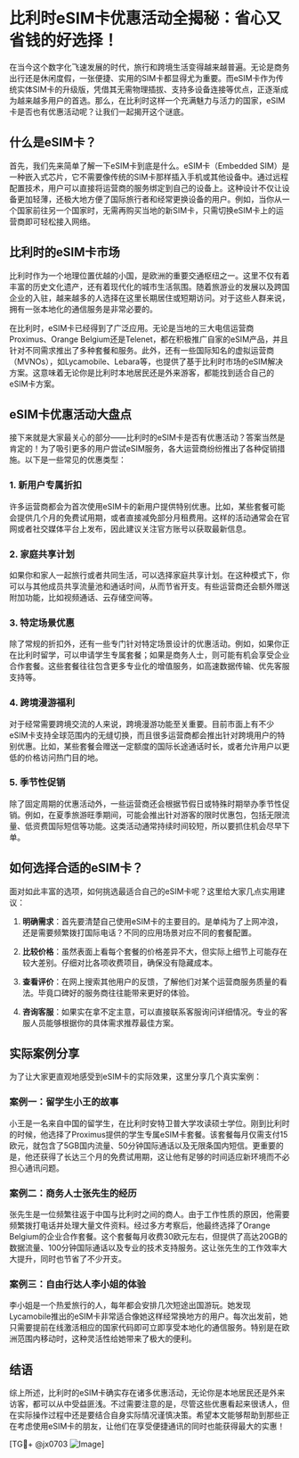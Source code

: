 # 比利时eSIM卡优惠活动全揭秘：省心又省钱的好选择！

在当今这个数字化飞速发展的时代，旅行和跨境生活变得越来越普遍。无论是商务出行还是休闲度假，一张便捷、实用的SIM卡都显得尤为重要。而eSIM卡作为传统实体SIM卡的升级版，凭借其无需物理插拔、支持多设备连接等优点，正逐渐成为越来越多用户的首选。那么，在比利时这样一个充满魅力与活力的国家，eSIM卡是否也有优惠活动呢？让我们一起揭开这个谜底。

## 什么是eSIM卡？

首先，我们先来简单了解一下eSIM卡到底是什么。eSIM卡（Embedded SIM）是一种嵌入式芯片，它不需要像传统的SIM卡那样插入手机或其他设备中。通过远程配置技术，用户可以直接将运营商的服务绑定到自己的设备上。这种设计不仅让设备更加轻薄，还极大地方便了国际旅行者和经常更换设备的用户。例如，当你从一个国家前往另一个国家时，无需再购买当地的新SIM卡，只需切换eSIM卡上的运营商即可轻松接入网络。

## 比利时的eSIM卡市场

比利时作为一个地理位置优越的小国，是欧洲的重要交通枢纽之一。这里不仅有着丰富的历史文化遗产，还有着现代化的城市生活氛围。随着旅游业的发展以及跨国企业的入驻，越来越多的人选择在这里长期居住或短期访问。对于这些人群来说，拥有一张本地化的通信服务是非常必要的。

在比利时，eSIM卡已经得到了广泛应用。无论是当地的三大电信运营商Proximus、Orange Belgium还是Telenet，都在积极推广自家的eSIM产品，并且针对不同需求推出了多种套餐和服务。此外，还有一些国际知名的虚拟运营商（MVNOs），如Lycamobile、Lebara等，也提供了基于比利时市场的eSIM解决方案。这意味着无论你是比利时本地居民还是外来游客，都能找到适合自己的eSIM卡方案。

## eSIM卡优惠活动大盘点

接下来就是大家最关心的部分——比利时的eSIM卡是否有优惠活动？答案当然是肯定的！为了吸引更多的用户尝试eSIM服务，各大运营商纷纷推出了各种促销措施。以下是一些常见的优惠类型：

### 1. 新用户专属折扣
许多运营商都会为首次使用eSIM卡的新用户提供特别优惠。比如，某些套餐可能会提供几个月的免费试用期，或者直接减免部分月租费用。这样的活动通常会在官网或者社交媒体平台上发布，因此建议关注官方账号以获取最新信息。

### 2. 家庭共享计划
如果你和家人一起旅行或者共同生活，可以选择家庭共享计划。在这种模式下，你可以与其他成员共享流量池和通话时间，从而节省开支。有些运营商还会额外赠送附加功能，比如视频通话、云存储空间等。

### 3. 特定场景优惠
除了常规的折扣外，还有一些专门针对特定场景设计的优惠活动。例如，如果你正在比利时留学，可以申请学生专属套餐；如果是商务人士，则可能有机会享受企业合作套餐。这些套餐往往包含更多专业化的增值服务，如高速数据传输、优先客服支持等。

### 4. 跨境漫游福利
对于经常需要跨境交流的人来说，跨境漫游功能至关重要。目前市面上有不少eSIM卡支持全球范围内的无缝切换，而且很多运营商都会推出针对跨境用户的特别优惠。比如，某些套餐会赠送一定额度的国际长途通话时长，或者允许用户以更低的价格访问热门目的地。

### 5. 季节性促销
除了固定周期的优惠活动外，一些运营商还会根据节假日或特殊时期举办季节性促销。例如，在夏季旅游旺季期间，可能会推出针对游客的限时优惠包，包括无限流量、低资费国际短信等功能。这类活动通常持续时间较短，所以要抓住机会尽早下单。

## 如何选择合适的eSIM卡？

面对如此丰富的选项，如何挑选最适合自己的eSIM卡呢？这里给大家几点实用建议：

1. **明确需求**：首先要清楚自己使用eSIM卡的主要目的。是单纯为了上网冲浪，还是需要频繁拨打国际电话？不同的应用场景对应不同的套餐配置。
   
2. **比较价格**：虽然表面上看每个套餐的价格差异不大，但实际上细节上可能存在较大差别。仔细对比各项收费项目，确保没有隐藏成本。

3. **查看评价**：在网上搜索其他用户的反馈，了解他们对某个运营商服务质量的看法。毕竟口碑好的服务商往往能带来更好的体验。

4. **咨询客服**：如果实在拿不定主意，可以直接联系客服询问详细情况。专业的客服人员能够根据你的具体需求推荐最佳方案。

## 实际案例分享

为了让大家更直观地感受到eSIM卡的实际效果，这里分享几个真实案例：

### 案例一：留学生小王的故事
小王是一名来自中国的留学生，在比利时安特卫普大学攻读硕士学位。刚到比利时的时候，他选择了Proximus提供的学生专属eSIM卡套餐。该套餐每月仅需支付15欧元，就包含了5GB国内流量、50分钟国际通话以及无限条国内短信。更重要的是，他还获得了长达三个月的免费试用期，这让他有足够的时间适应新环境而不必担心通讯问题。

### 案例二：商务人士张先生的经历
张先生是一位频繁往返于中国与比利时之间的商人。由于工作性质的原因，他需要频繁拨打电话并处理大量文件资料。经过多方考察后，他最终选择了Orange Belgium的企业合作套餐。这个套餐每月收费30欧元左右，但提供了高达20GB的数据流量、100分钟国际通话以及专业的技术支持服务。这让张先生的工作效率大大提升，同时也节省了不少开支。

### 案例三：自由行达人李小姐的体验
李小姐是一个热爱旅行的人，每年都会安排几次短途出国游玩。她发现Lycamobile推出的eSIM卡非常适合像她这样经常换地方的用户。每次出发前，她只需要提前在线激活相应的国家代码即可立即享受本地化的通信服务。特别是在欧洲范围内移动时，这种灵活性给她带来了极大的便利。

## 结语

综上所述，比利时的eSIM卡确实存在诸多优惠活动，无论你是本地居民还是外来访客，都可以从中受益匪浅。不过需要注意的是，尽管这些优惠看起来很诱人，但在实际操作过程中还是要结合自身实际情况谨慎决策。希望本文能够帮助到那些正在考虑使用eSIM卡的朋友，让他们在享受便捷通讯的同时也能获得最大的实惠！

[TG💪+ @jx0703 ![Image](https://github.com/user-attachments/assets/dbca1d08-cadb-493c-b0ec-ad6f7a83f270)]